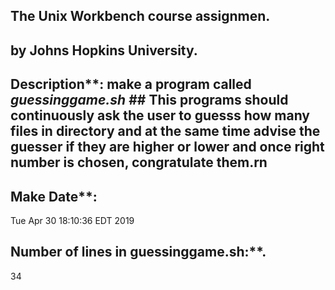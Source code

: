 ## The Unix Workbench course assignmen.
## by Johns Hopkins University.
## Description**: make a program called *guessinggame.sh* ## This programs should continuously ask the user to guesss how many files in directory and at the same time advise the guesser if they are higher or lower and once right number is chosen, congratulate them.rn
## Make Date**:
Tue Apr 30 18:10:36 EDT 2019
## Number of lines in guessinggame.sh:**.
34
